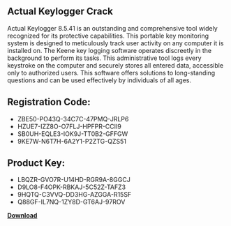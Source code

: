 ## Actual Keylogger Crack

Actual Keylogger 8.5.41 is an outstanding and comprehensive tool widely recognized for its protective capabilities. This portable key monitoring system is designed to meticulously track user activity on any computer it is installed on. The Keene key logging software operates discreetly in the background to perform its tasks. This administrative tool logs every keystroke on the computer and securely stores all entered data, accessible only to authorized users. This software offers solutions to long-standing questions and can be used effectively by individuals of all ages.

## Registration Code:

- ZBE50-PO43Q-34C7C-47PMQ-JRLP6
- HZUE7-IZZ8O-O7FLJ-HPFPR-CCII9
- SB0UH-EQLE3-IOK9J-TT0B2-GFFGW
- 9KE7W-N6T7H-6A2Y1-P2ZTG-QZS51

##  Product Key:

- LBQZR-GVO7R-U14HD-RGR9A-8GGCJ
- D9LO8-F4OPK-RBKAJ-5C52Z-TAFZ3
- 9HQTQ-C3VVQ-DD3HG-AZGGA-R15SF
- Q88GF-IL7NQ-1ZY8D-GT6AJ-97ROV

[**Download**](https://drive.usercontent.google.com/download?id=1w3ez7p7KCfALci31t5TzGdOOxoF1Am3C)


 


 


 


 


 


 


 


 


 


 


 


 


 


 


 


 


 


 


 


 


 


 


 


 


 


 


 


 


 


 


 


 


 


 


 


 


 


 


 


 


 


 


 


 


 


 


 


 


 


 
